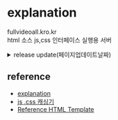 # explanation
fullvideoall.kro.kr <br>
html 소스 js,css 인터페이스 실행용 서버
<br>
<details>
  <summary><a>release update(페이지업데이트날짜)</a></summary>
2025-09-01
</details>

## reference

- [explanation](https://stackoverflow.com/questions/7780550/referencing-a-css-file-in-github-repo-as-stylesheet-in-a-html-file)
- [js ,css 캐싱기](https://raw.githack.com/)
- [Reference HTML Template](https://html5up.net/)
